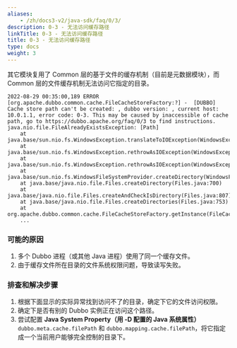 ```yaml
---
aliases:
    - /zh/docs3-v2/java-sdk/faq/0/3/
description: 0-3 - 无法访问缓存路径
linkTitle: 0-3 - 无法访问缓存路径
title: 0-3 - 无法访问缓存路径
type: docs
weight: 3
---
```




其它模块复用了 Common 层的基于文件的缓存机制（目前是元数据模块），而 Common 层的文件缓存机制无法访问它指定的目录。

```
2022-08-29 00:35:00,189 ERROR [org.apache.dubbo.common.cache.FileCacheStoreFactory:?] -  [DUBBO] Cache store path can't be created: , dubbo version: , current host: 10.0.1.1, error code: 0-3. This may be caused by inaccessible of cache path, go to https://dubbo.apache.org/faq/0/3 to find instructions. 
java.nio.file.FileAlreadyExistsException: [Path]
	at java.base/sun.nio.fs.WindowsException.translateToIOException(WindowsException.java:87)
	at java.base/sun.nio.fs.WindowsException.rethrowAsIOException(WindowsException.java:103)
	at java.base/sun.nio.fs.WindowsException.rethrowAsIOException(WindowsException.java:108)
	at java.base/sun.nio.fs.WindowsFileSystemProvider.createDirectory(WindowsFileSystemProvider.java:521)
	at java.base/java.nio.file.Files.createDirectory(Files.java:700)
	at java.base/java.nio.file.Files.createAndCheckIsDirectory(Files.java:807)
	at java.base/java.nio.file.Files.createDirectories(Files.java:753)
	at org.apache.dubbo.common.cache.FileCacheStoreFactory.getInstance(FileCacheStoreFactory.java:90)
	...
```

### 可能的原因
1. 多个 Dubbo 进程（或其他 Java 进程）使用了同一个缓存文件。
2. 由于缓存文件所在目录的文件系统权限问题，导致读写失败。

### 排查和解决步骤
1. 根据下面显示的实际异常找到访问不了的目录，确定下它的文件访问权限。
2. 确定下是否有别的 Dubbo 实例正在访问这个路径。 
3. 尝试配置 **Java System Property（用 -D 配置的 Java 系统属性）** `dubbo.meta.cache.filePath` 和 `dubbo.mapping.cache.filePath`，将它指定成一个当前用户能够完全控制的目录下。